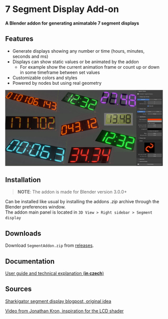 # 7 Segment Display Add-on
**A Blender addon for generating animatable 7 segment displays**

## Features

- Generate displays showing any number or time (hours, minutes, seconds and ms)
- Displays can show static values or be animated by the addon
  - For example show the current animation frame or count up or down in some timeframe between set values
- Customizable colors and styles
- Powered by nodes but using real geometry

![](images/segment_cover.png)

## Installation

> **NOTE**: The addon is made for Blender version 3.0.0+

Can be installed like usual by installing the addons _.zip_ archive through the Blender preferences window.  
The addon main panel is located in `3D View > Right sidebar > Segment display`

## Downloads

Download `SegmentAddon.zip` from [releases](https://github.com/xDUDSSx/segment-display-blender-addon/releases).

## Documentation

[User guide and technical explanation (**in czech**)](https://github.com/xDUDSSx/segment-display-blender-addon/blob/master/documentation_czech.adoc)

## Sources

[Sharkigator segment display blogpost, original idea](https://sharkigator.wordpress.com/2016/01/15/7-segment-display-tutorial)

[Video from Jonathan Kron, inspiration for the LCD shader](https://www.youtube.com/watch?v=fJ1WBx3kJaQ)
